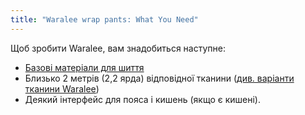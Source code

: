 ```yaml
---
title: "Waralee wrap pants: What You Need"
---
```


Щоб зробити Waralee, вам знадобиться наступне:

- [Базові матеріали для шиття](/docs/sewing/basic-sewing-supplies)
- Близько 2 метрів (2,2 ярда) відповідної тканини ([див. варіанти тканини Waralee](/docs/patterns/waralee/fabric/))
- Деякий інтерфейс для пояса і кишень (якщо є кишені).
